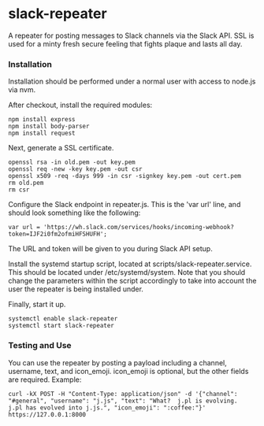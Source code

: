 slack-repeater
==============

A repeater for posting messages to Slack channels via the Slack API.  SSL is used for a minty fresh secure feeling that fights plaque and lasts all day.

### Installation

Installation should be performed under a normal user with access to node.js via nvm.

After checkout, install the required modules:

```
npm install express
npm install body-parser
npm install request
```

Next, generate a SSL certificate.

```
openssl rsa -in old.pem -out key.pem
openssl req -new -key key.pem -out csr
openssl x509 -req -days 999 -in csr -signkey key.pem -out cert.pem
rm old.pem
rm csr
```

Configure the Slack endpoint in repeater.js.  This is the 'var url' line, and should look something like the following:

```
var url = 'https://wh.slack.com/services/hooks/incoming-webhook?token=IJF2i0fm2ofmiHFSHUFH';
```

The URL and token will be given to you during Slack API setup.

Install the systemd startup script, located at scripts/slack-repeater.service.  This should be located under /etc/systemd/system.  Note that you should change the parameters within the script accordingly to take into account the user the repeater is being installed under.

Finally, start it up.

```
systemctl enable slack-repeater
systemctl start slack-repeater
```

### Testing and Use

You can use the repeater by posting a payload including a channel, username, text, and icon_emoji.  icon_emoji is optional, but the other fields are required.  Example:

```
curl -kX POST -H "Content-Type: application/json" -d '{"channel": "#general", "username": "j.js", "text": "What?  j.pl is evolving.  j.pl has evolved into j.js.", "icon_emoji": ":coffee:"}' https://127.0.0.1:8000
```
